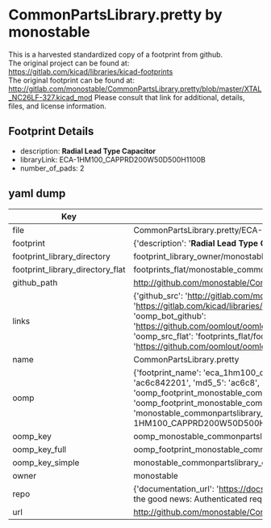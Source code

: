 # CommonPartsLibrary.pretty by monostable  
This is a harvested standardized copy of a footprint from github.  
The original project can be found at:  
https://gitlab.com/kicad/libraries/kicad-footprints  
The original footprint can be found at:
http://gitlab.com/monostable/CommonPartsLibrary.pretty/blob/master/XTAL_NC26LF-327.kicad_mod
Please consult that link for additional, details, files, and license information.  
## Footprint Details
* description: <b>Radial Lead Type Capacitor</b>  
* libraryLink: ECA-1HM100_CAPPRD200W50D500H1100B  
* number_of_pads: 2  
## yaml dump  
| Key | Value |  
| --- | --- |  
| file | CommonPartsLibrary.pretty/ECA-1HM100_CAPPRD200W50D500H1100B.kicad_mod |  
| footprint | {'description': '<b>Radial Lead Type Capacitor</b>', 'libraryLink': 'ECA-1HM100_CAPPRD200W50D500H1100B', 'number_of_pads': 2} |  
| footprint_library_directory | footprint_library_owner/monostable_CommonPartsLibrary.pretty |  
| footprint_library_directory_flat | footprints_flat/monostable_commonpartslibrary_eca_1hm100_capprd200w50d500h1100b/working |  
| github_path | http://github.com/monostable/CommonPartsLibrary.pretty/blob/master/ECA-1HM100_CAPPRD200W50D500H1100B.kicad_mod |  
| links | {'github_src': 'http://gitlab.com/monostable/CommonPartsLibrary.pretty/blob/master/XTAL_NC26LF-327.kicad_mod', 'github_src_repo': 'https://gitlab.com/kicad/libraries/kicad-footprints', 'oomp_bot': 'footprints/monostable_commonpartslibrary_eca_1hm100_capprd200w50d500h1100b/working', 'oomp_bot_github': 'https://github.com/oomlout/oomlout_oomp_footprint_bot/tree/main/footprints/monostable_commonpartslibrary_eca_1hm100_capprd200w50d500h1100b/working', 'oomp_src_flat': 'footprints_flat/footprints_flat/monostable_commonpartslibrary_eca_1hm100_capprd200w50d500h1100b/working', 'oomp_src_flat_github': 'https://github.com/oomlout/oomlout_oomp_footprint_src/tree/main/footprints_flat/monostable_commonpartslibrary_eca_1hm100_capprd200w50d500h1100b/working'} |  
| name | CommonPartsLibrary.pretty |  
| oomp | {'footprint_name': 'eca_1hm100_capprd200w50d500h1100b', 'library_name': 'commonpartslibrary', 'md5': 'ac6c842201c26c268251c12ccf47845d', 'md5_10': 'ac6c842201', 'md5_5': 'ac6c8', 'md5_6': 'ac6c84', 'oomp_key': 'oomp_monostable_commonpartslibrary_eca_1hm100_capprd200w50d500h1100b', 'oomp_key_extra': 'oomp_footprint_monostable_commonpartslibrary_eca_1hm100_capprd200w50d500h1100b', 'oomp_key_full': 'oomp_footprint_monostable_commonpartslibrary_eca_1hm100_capprd200w50d500h1100b_ac6c84', 'oomp_key_simple': 'monostable_commonpartslibrary_eca_1hm100_capprd200w50d500h1100b', 'original_filename': 'CommonPartsLibrary.pretty/ECA-1HM100_CAPPRD200W50D500H1100B.kicad_mod', 'owner_name': 'monostable'} |  
| oomp_key | oomp_monostable_commonpartslibrary_eca_1hm100_capprd200w50d500h1100b |  
| oomp_key_full | oomp_footprint_monostable_commonpartslibrary_eca_1hm100_capprd200w50d500h1100b |  
| oomp_key_simple | monostable_commonpartslibrary_eca_1hm100_capprd200w50d500h1100b |  
| owner | monostable |  
| repo | {'documentation_url': 'https://docs.github.com/rest/overview/resources-in-the-rest-api#rate-limiting', 'message': "API rate limit exceeded for 84.66.173.59. (But here's the good news: Authenticated requests get a higher rate limit. Check out the documentation for more details.)"} |  
| url | http://github.com/monostable/CommonPartsLibrary.pretty |  


